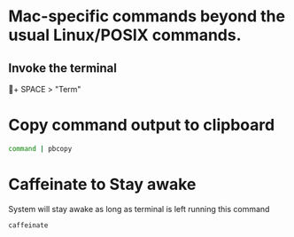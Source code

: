 # Mac-specific commands beyond the usual Linux/POSIX commands.

## Invoke the terminal
🍎+ SPACE > "Term"

# Copy command output to clipboard
```sh
command | pbcopy
```

# Caffeinate to Stay awake
System will stay awake as long as terminal is left running this command
```sh
caffeinate
```


